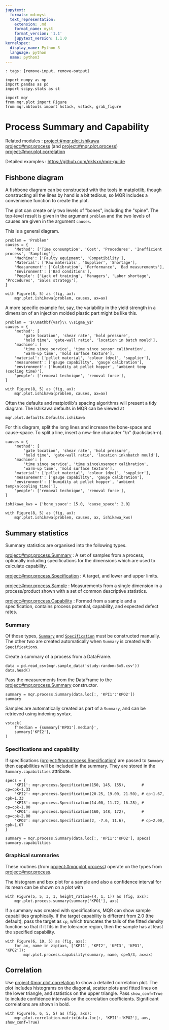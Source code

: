 ```yaml
---
jupytext:
  formats: md:myst
  text_representation:
    extension: .md
    format_name: myst
    format_version: '1.1'
    jupytext_version: 1.1.0
kernelspec:
  display_name: Python 3
  language: python
  name: python3
---
```


```{code-cell} ipython3
: tags: [remove-input, remove-output]

import numpy as np
import pandas as pd
import scipy.stats as st

import mqr
from mqr.plot import Figure
from mqr.nbtools import hstack, vstack, grab_figure
```

Process Summary and Capability
==============================

Related modules
:   <project:#mqr.plot.ishikawa><br>
    <project:#mqr.process> (and <project:#mqr.plot.process>)<br>
    <project:#mqr.plot.correlation>

Detailed examples
:   <https://github.com/nklsxn/mqr-guide>


## Fishbone diagram

A fishbone diagram can be constructed with the tools in matplotlib,
though constructing all the lines by hand is a bit tedious,
so MQR includes a convenience function to create the plot.

The plot can create only two levels of "bones", including the "spine".
The top-level result is given in the argument `problem`
and the two levels of causes are given in the argument `causes`.

This is a general diagram.
```{code-cell} ipython3
problem = 'Problem'
causes = {
    'Method': ['Time consumption', 'Cost', 'Procedures', 'Inefficient process', 'Sampling'],
    'Machine': ['Faulty equipment', 'Compatibility'],
    'Material': ['Raw materials', 'Supplier', 'Shortage'],
    'Measurement': ['Calibration', 'Performance', 'Bad measurements'],
    'Environment': ['Bad conditions'],
    'People': ['Lack of training', 'Managers', 'Labor shortage', 'Procedures', 'Sales strategy'],
}

with Figure(8, 5) as (fig, ax):
    mqr.plot.ishikawa(problem, causes, ax=ax)
```

A more specific example for, say, the variability in the yield strength in a dimension
of an injection molded plastic part might be like this.
```{code-cell} ipython3
problem = '$\\mathbf{var}\\ \\sigma_y$'
causes = {
    'method': [
        'gate location', 'shear rate', 'hold pressure',
        'hold time', 'gate-wall ratio', 'location in batch mould'],
    'machine': [
        'time since service', 'time since sensor calibration',
        'warm-up time', 'mold surface texture'],
    'material': ['pellet material', 'colour (dye)', 'supplier'],
    'measurement': ['gauge capability', 'gauge calibration'],
    'environment': ['humidity at pellet hopper', 'ambient temp (cooling time)'],
    'people': ['removal technique', 'removal force'],
}

with Figure(8, 5) as (fig, ax):
    mqr.plot.ishikawa(problem, causes, ax=ax)
```

Often the defaults and matplotlib's spacing algorithms will present a tidy diagram.
The Ishikawa defaults in MQR can be viewed at
```{code-cell} ipython3
mqr.plot.defaults.Defaults.ishikawa
```
For this diagram,
split the long lines and increase the bone-space and cause-space.
To split a line, insert a new-line character "\\n" (backslash-n).
```{code-cell} ipython3
causes = {
    'method': [
        'gate location', 'shear rate', 'hold pressure',
        'hold time', 'gate-wall ratio', 'location in\nbatch mould'],
    'machine': [
        'time since service', 'time since\nsensor calibration',
        'warm-up time', 'mold surface texture'],
    'material': ['pellet material', 'colour (dye)', 'supplier'],
    'measurement': ['gauge capability', 'gauge calibration'],
    'environment': ['humidity at pellet hopper', 'ambient temp\n(cooling time)'],
    'people': ['removal technique', 'removal force'],
}

ishikawa_kws = {'bone_space': 15.0, 'cause_space': 2.0}

with Figure(8, 5) as (fig, ax):
    mqr.plot.ishikawa(problem, causes, ax, ishikawa_kws)
```


## Summary statistics

Summary statistics are organised into the following types.

<project:#mqr.process.Summary>
: A set of samples from a process, optionally including specifications for the 
  dimensions which are used to calculate capability.

<project:#mqr.process.Specification>
: A target, and lower and upper limits.

<project:#mqr.process.Sample>
: Measurements from a single dimension in a process/product shown with a set of
  common descriptive statistics.

<project:#mqr.process.Capability>
: Formed from a sample and a specification, contains process potential, capability,
  and expected defect rates.


### Summary
Of those types, [`Summary`](#mqr.process.Summary) and [`Specification`](#mqr.process.Summary)
must be constructed manually.
The other two are created automatically when `Summary` is created with `Specification`s.

Create a summary of a process from a DataFrame.
```{code-cell} ipython3
data = pd.read_csv(mqr.sample_data('study-random-5x5.csv'))
data.head()
```

Pass the measurements from the DataFrame to the <project:#mqr.process.Summary> constructor.
```{code-cell} ipython3
summary = mqr.process.Summary(data.loc[:, 'KPI1':'KPO2'])
summary
```

Samples are automatically created as part of a `Summary`,
and can be retrieved using indexing syntax.
```{code-cell} ipython3
vstack(
    f'median = {summary['KPO1'].median}',
    summary['KPI2'],
)
```

### Specifications and capability

If specifications (<project:#mqr.process.Specification>) are passed to `Summary`
then capabilities will be included in the summary.
They are stored in the `Summary.capabilities` attribute.
```{code-cell} ipython3
specs = {
    'KPI1': mqr.process.Specification(150, 145, 155),       # cp=cpk~1.33
    'KPI2': mqr.process.Specification(20.25, 19.00, 21.50), # cp~1.67, cpk~1.33
    'KPI3': mqr.process.Specification(14.00, 11.72, 16.28), # cp=cpk~1.00
    'KPO1': mqr.process.Specification(160, 148, 172),       # cp=cpk~2.00
    'KPO2': mqr.process.Specification(2, -7.6, 11.6),       # cp~2.00, cpk~1.67
}

summary = mqr.process.Summary(data.loc[:, 'KPI1':'KPO2'], specs)
summary.capabilities
```

### Graphical summaries
These routines (from <project:#mqr.plot.process>) operate on the types from <project:#mqr.process>.

The histogram and box plot for a sample and also a confidence interval for its mean
can be shown on a plot with 
```{code-cell} ipython3
with Figure(5, 5, 3, 1, height_ratios=(4, 1, 1)) as (fig, axs):
    mqr.plot.process.summary(summary['KPO1'], axs)
```

If a summary was created with specifications, MQR can show sample capabilities graphically.
If the target capability is different from 2.0 (the default), pass the target as `cp`,
which truncates the tails of the fitted density function so that if it fits in the tolerance region,
then the sample has at least the specified capability.
```{code-cell} ipython3
with Figure(6, 10, 5) as (fig, axs):
    for ax, name in zip(axs, ['KPI1', 'KPI2', 'KPI3', 'KPO1', 'KPO2']):
        mqr.plot.process.capability(summary, name, cp=5/3, ax=ax)
```

## Correlation
Use <project:#mqr.plot.correlation> to show a detailed correlation plot.
The plot includes
histograms on the diagonal,
scatter plots and fitted lines on the lower triangle,
and statistics on the upper triangle.
Pass `show_conf=True` to include confidence intervals on the correlation coefficients.
Significant correlations are shown in bold.
```{code-cell} ipython3
with Figure(6, 6, 5, 5) as (fig, axs):
    mqr.plot.correlation.matrix(data.loc[:, 'KPI1':'KPO2'], axs, show_conf=True)
```
